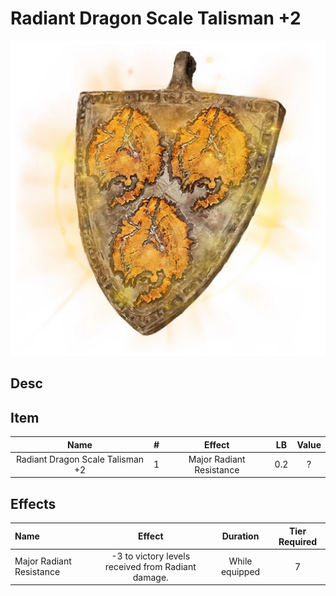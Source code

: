# Radiant Dragon Scale Talisman +2

![Copyrighted Image](RadiantDragonScaleTalisman+2.png)

## Desc

## Item

|               Name               | # |          Effect          | LB | Value |
| :------------------------------: | :-: | :----------------------: | :-: | :---: |
| Radiant Dragon Scale Talisman +2 | 1 | Major Radiant Resistance | 0.2 |   ?   |

## Effects

| Name                     |                       Effect                       |    Duration    | Tier Required |
| :----------------------- | :------------------------------------------------: | :------------: | :-----------: |
| Major Radiant Resistance | -3 to victory levels received from Radiant damage. | While equipped |       7       |
